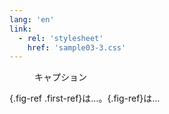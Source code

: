 ```yaml
---
lang: 'en'
link:
  - rel: 'stylesheet'
    href: 'sample03-3.css'
---
```

<figure id="fig01">
  <div class="dummy-figure"></div>
  <figcaption>キャプション</figcaption>
</figure>

[](#fig01){.fig-ref .first-ref}は…。[](#fig01){.fig-ref}は…
